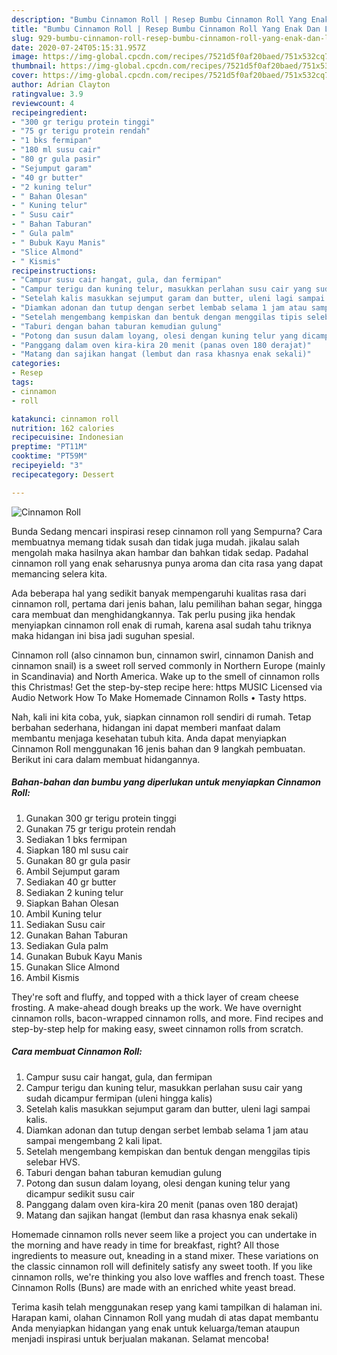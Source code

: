 ```yaml
---
description: "Bumbu Cinnamon Roll | Resep Bumbu Cinnamon Roll Yang Enak Dan Lezat"
title: "Bumbu Cinnamon Roll | Resep Bumbu Cinnamon Roll Yang Enak Dan Lezat"
slug: 929-bumbu-cinnamon-roll-resep-bumbu-cinnamon-roll-yang-enak-dan-lezat
date: 2020-07-24T05:15:31.957Z
image: https://img-global.cpcdn.com/recipes/7521d5f0af20baed/751x532cq70/cinnamon-roll-foto-resep-utama.jpg
thumbnail: https://img-global.cpcdn.com/recipes/7521d5f0af20baed/751x532cq70/cinnamon-roll-foto-resep-utama.jpg
cover: https://img-global.cpcdn.com/recipes/7521d5f0af20baed/751x532cq70/cinnamon-roll-foto-resep-utama.jpg
author: Adrian Clayton
ratingvalue: 3.9
reviewcount: 4
recipeingredient:
- "300 gr terigu protein tinggi"
- "75 gr terigu protein rendah"
- "1 bks fermipan"
- "180 ml susu cair"
- "80 gr gula pasir"
- "Sejumput garam"
- "40 gr butter"
- "2 kuning telur"
- " Bahan Olesan"
- " Kuning telur"
- " Susu cair"
- " Bahan Taburan"
- " Gula palm"
- " Bubuk Kayu Manis"
- "Slice Almond"
- " Kismis"
recipeinstructions:
- "Campur susu cair hangat, gula, dan fermipan"
- "Campur terigu dan kuning telur, masukkan perlahan susu cair yang sudah dicampur fermipan (uleni hingga kalis)"
- "Setelah kalis masukkan sejumput garam dan butter, uleni lagi sampai kalis."
- "Diamkan adonan dan tutup dengan serbet lembab selama 1 jam atau sampai mengembang 2 kali lipat."
- "Setelah mengembang kempiskan dan bentuk dengan menggilas tipis selebar HVS."
- "Taburi dengan bahan taburan kemudian gulung"
- "Potong dan susun dalam loyang, olesi dengan kuning telur yang dicampur sedikit susu cair"
- "Panggang dalam oven kira-kira 20 menit (panas oven 180 derajat)"
- "Matang dan sajikan hangat (lembut dan rasa khasnya enak sekali)"
categories:
- Resep
tags:
- cinnamon
- roll

katakunci: cinnamon roll 
nutrition: 162 calories
recipecuisine: Indonesian
preptime: "PT11M"
cooktime: "PT59M"
recipeyield: "3"
recipecategory: Dessert

---
```



![Cinnamon Roll](https://img-global.cpcdn.com/recipes/7521d5f0af20baed/751x532cq70/cinnamon-roll-foto-resep-utama.jpg)

Bunda Sedang mencari inspirasi resep cinnamon roll yang Sempurna? Cara membuatnya memang tidak susah dan tidak juga mudah. jikalau salah mengolah maka hasilnya akan hambar dan bahkan tidak sedap. Padahal cinnamon roll yang enak seharusnya punya aroma dan cita rasa yang dapat memancing selera kita.

Ada beberapa hal yang sedikit banyak mempengaruhi kualitas rasa dari cinnamon roll, pertama dari jenis bahan, lalu pemilihan bahan segar, hingga cara membuat dan menghidangkannya. Tak perlu pusing jika hendak menyiapkan cinnamon roll enak di rumah, karena asal sudah tahu triknya maka hidangan ini bisa jadi suguhan spesial.

Cinnamon roll (also cinnamon bun, cinnamon swirl, cinnamon Danish and cinnamon snail) is a sweet roll served commonly in Northern Europe (mainly in Scandinavia) and North America. Wake up to the smell of cinnamon rolls this Christmas! Get the step-by-step recipe here: https MUSIC Licensed via Audio Network How To Make Homemade Cinnamon Rolls • Tasty https.


Nah, kali ini kita coba, yuk, siapkan cinnamon roll sendiri di rumah. Tetap berbahan sederhana, hidangan ini dapat memberi manfaat dalam membantu menjaga kesehatan tubuh kita. Anda dapat menyiapkan Cinnamon Roll menggunakan 16 jenis bahan dan 9 langkah pembuatan. Berikut ini cara dalam membuat hidangannya.

<!--inarticleads1-->

##### Bahan-bahan dan bumbu yang diperlukan untuk menyiapkan Cinnamon Roll:

1. Gunakan 300 gr terigu protein tinggi
1. Gunakan 75 gr terigu protein rendah
1. Sediakan 1 bks fermipan
1. Siapkan 180 ml susu cair
1. Gunakan 80 gr gula pasir
1. Ambil Sejumput garam
1. Sediakan 40 gr butter
1. Sediakan 2 kuning telur
1. Siapkan  Bahan Olesan
1. Ambil  Kuning telur
1. Sediakan  Susu cair
1. Gunakan  Bahan Taburan
1. Sediakan  Gula palm
1. Gunakan  Bubuk Kayu Manis
1. Gunakan Slice Almond
1. Ambil  Kismis


They&#39;re soft and fluffy, and topped with a thick layer of cream cheese frosting. A make-ahead dough breaks up the work. We have overnight cinnamon rolls, bacon-wrapped cinnamon rolls, and more. Find recipes and step-by-step help for making easy, sweet cinnamon rolls from scratch. 

<!--inarticleads2-->

##### Cara membuat Cinnamon Roll:

1. Campur susu cair hangat, gula, dan fermipan
1. Campur terigu dan kuning telur, masukkan perlahan susu cair yang sudah dicampur fermipan (uleni hingga kalis)
1. Setelah kalis masukkan sejumput garam dan butter, uleni lagi sampai kalis.
1. Diamkan adonan dan tutup dengan serbet lembab selama 1 jam atau sampai mengembang 2 kali lipat.
1. Setelah mengembang kempiskan dan bentuk dengan menggilas tipis selebar HVS.
1. Taburi dengan bahan taburan kemudian gulung
1. Potong dan susun dalam loyang, olesi dengan kuning telur yang dicampur sedikit susu cair
1. Panggang dalam oven kira-kira 20 menit (panas oven 180 derajat)
1. Matang dan sajikan hangat (lembut dan rasa khasnya enak sekali)


Homemade cinnamon rolls never seem like a project you can undertake in the morning and have ready in time for breakfast, right? All those ingredients to measure out, kneading in a stand mixer. These variations on the classic cinnamon roll will definitely satisfy any sweet tooth. If you like cinnamon rolls, we&#39;re thinking you also love waffles and french toast. These Cinnamon Rolls (Buns) are made with an enriched white yeast bread. 

Terima kasih telah menggunakan resep yang kami tampilkan di halaman ini. Harapan kami, olahan Cinnamon Roll yang mudah di atas dapat membantu Anda menyiapkan hidangan yang enak untuk keluarga/teman ataupun menjadi inspirasi untuk berjualan makanan. Selamat mencoba!
